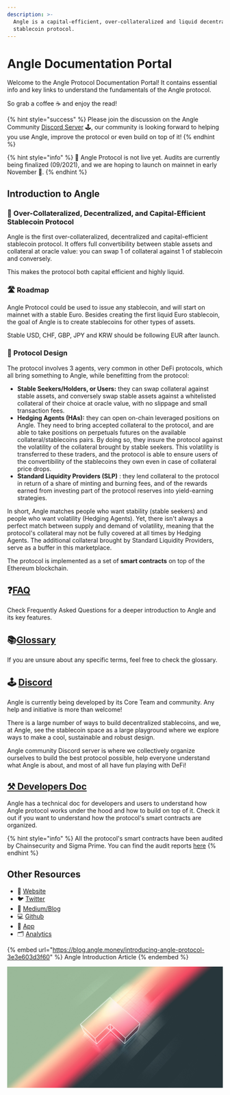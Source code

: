 ```yaml
---
description: >-
  Angle is a capital-efficient, over-collateralized and liquid decentralized
  stablecoin protocol.
---
```


# Angle Documentation Portal

Welcome to the Angle Protocol Documentation Portal! It contains essential info and key links to understand the fundamentals of the Angle protocol.

So grab a coffee ☕ and enjoy the read!

{% hint style="success" %}
Please join the discussion on the Angle Community [Discord Server](https://discord.gg/67WSSZqBG6) 🕹️, our community is looking forward to helping you use Angle, improve the protocol or even build on top of it!
{% endhint %}

{% hint style="info" %}
📅 Angle Protocol is not live yet. Audits are currently being finalized (09/2021), and we are hoping to launch on mainnet in early November 🍁.
{% endhint %}

## Introduction to Angle

### 🏅 Over-Collateralized, Decentralized, and Capital-Efficient Stablecoin Protocol

Angle is the first over-collateralized, decentralized and capital-efficient stablecoin protocol. It offers full convertibility between stable assets and collateral at oracle value: you can swap 1 of collateral against 1 of stablecoin and conversely.

This makes the protocol both capital efficient and highly liquid.

### 🛣️ Roadmap

Angle Protocol could be used to issue any stablecoin, and will start on mainnet with a stable Euro. Besides creating the first liquid Euro stablecoin, the goal of Angle is to create stablecoins for other types of assets.

Stable USD, CHF, GBP, JPY and KRW should be following EUR after launch.

### 🎨 Protocol Design

The protocol involves 3 agents, very common in other DeFi protocols, which all bring something to Angle, while benefitting from the protocol:

- **Stable Seekers/Holders, or Users:** they can swap collateral against stable assets, and conversely swap stable assets against a whitelisted collateral of their choice at oracle value, with no slippage and small transaction fees.
- **Hedging Agents (HAs):** they can open on-chain leveraged positions on Angle. They need to bring accepted collateral to the protocol, and are able to take positions on perpetuals futures on the available collateral/stablecoins pairs. By doing so, they insure the protocol against the volatility of the collateral brought by stable seekers. This volatility is transferred to these traders, and the protocol is able to ensure users of the convertibility of the stablecoins they own even in case of collateral price drops.
- **Standard Liquidity Providers (SLP)** : they lend collateral to the protocol in return of a share of minting and burning fees, and of the rewards earned from investing part of the protocol reserves into yield-earning strategies.

In short, Angle matches people who want stability (stable seekers) and people who want volatility (Hedging Agents). Yet, there isn't always a perfect match between supply and demand of volatility, meaning that the protocol's collateral may not be fully covered at all times by Hedging Agents. The additional collateral brought by Standard Liquidity Providers, serve as a buffer in this marketplace.

The protocol is implemented as a set of **smart contracts** on top of the Ethereum blockchain.

## ❓[FAQ](faq.md)

Check Frequently Asked Questions for a deeper introduction to Angle and its key features.

## 📚[Glossary](glossary.md)

If you are unsure about any specific terms, feel free to check the glossary.

## 🕹️ [Discord](https://discord.gg/3vaHCJw7Mz)

Angle is currently being developed by its Core Team and community. Any help and initiative is more than welcome!

There is a large number of ways to build decentralized stablecoins, and we, at Angle, see the stablecoin space as a large playground where we explore ways to make a cool, sustainable and robust design.

Angle community Discord server is where we collectively organize ourselves to build the best protocol possible, help everyone understand what Angle is about, and most of all have fun playing with DeFi!

## [⚒️ Developers Doc](https://developers.angle.money)

Angle has a technical doc for developers and users to understand how Angle protocol works under the hood and how to build on top of it. Check it out if you want to understand how the protocol's smart contracts are organized.

{% hint style="info" %}
All the protocol's smart contracts have been audited by Chainsecurity and Sigma Prime. You can find the audit reports [here](resources/security/README.md)
{% endhint %}

## Other Resources

- 📡 [Website](https://angle.money)
- 🐦 [Twitter](https://twitter.com/AngleProtocol)
- 🌳 [Medium/Blog](https://blog.angle.money)
- 💻 [Github](https://github.com/AngleProtocol)
- 📀 [App](https://app.angle.money)
- 🗂️ [Analytics](https://analytics.angle.money/#/home)

{% embed url="https://blog.angle.money/introducing-angle-protocol-3e3e603d3f60" %}
Angle Introduction Article
{% endembed %}

![Join Angle Playground!](.gitbook/assets/angle_multi_back.jpg)
